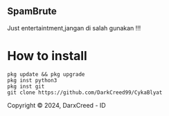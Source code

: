 ## SpamBrute
Just entertaintment,jangan di salah gunakan !!!
# How to install
```
pkg update && pkg upgrade
pkg inst python3
pkg inst git
git clone https://github.com/DarkCreed99/CykaBlyat
```
Copyright © 2024, DarxCreed - ID
